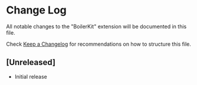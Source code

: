 # Change Log

All notable changes to the "BoilerKit" extension will be documented in this file.

Check [Keep a Changelog](http://keepachangelog.com/) for recommendations on how to structure this file.

## [Unreleased]

- Initial release